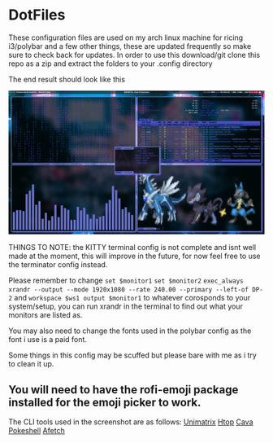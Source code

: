 # DotFiles

These configuration files are used on my arch linux machine for ricing i3/polybar and a few other things, these are updated frequently so make sure to check back for updates.
In order to use this download/git clone this repo as a zip and extract the folders to your .config directory

The end result should look like this

![](screenshots/screenshot.png)


THINGS TO NOTE: the KITTY terminal config is not complete and isnt well made at the moment, this will improve in the future, for now feel free to use the terminator config instead.

Please remember to change ``set $monitor1`` ```set $monitor2``` ```exec_always xrandr --output --mode 1920x1080 --rate 240.00 --primary --left-of DP-2```
and ```workspace $ws1 output $monitor1``` to whatever corosponds to your system/setup, you can run xrandr in the terminal to find out what your monitors are listed as.

You may also need to change the fonts used in the polybar config as the font i use is a paid font.

Some things in this config may be scuffed but please bare with me as i try to clean it up.

You will need to have the rofi-emoji package installed for the emoji picker to work.
-----------------------------------------------------------------------------------------------------------------------------------------------------------

The CLI tools used in the screenshot are as follows: [Unimatrix](https://github.com/will8211/unimatrix) [Htop](https://htop.dev/) [Cava](https://github.com/karlstav/cava) [Pokeshell](https://github.com/acxz/pokeshell) [Afetch](https://github.com/13-CF/afetch) 
